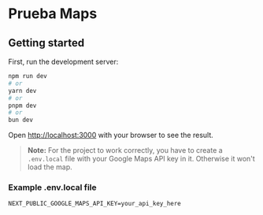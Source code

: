 # Prueba Maps

## Getting started

First, run the development server:

```bash
npm run dev
# or
yarn dev
# or
pnpm dev
# or
bun dev
```


Open [http://localhost:3000](http://localhost:3000) with your browser to see the result.



> **Note:** For the project to work correctly, you have to create a `.env.local` file with your Google Maps API key in it. Otherwise it won't load the map.

### Example .env.local file
```NEXT_PUBLIC_GOOGLE_MAPS_API_KEY=your_api_key_here```
